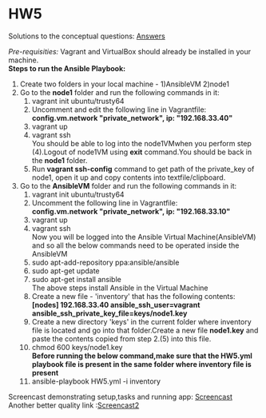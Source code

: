 # HW5

Solutions to the conceptual questions: [Answers](Answers.md)

_Pre-requisities:_ Vagrant and VirtualBox should already be installed in your machine.  
__Steps to run the Ansible Playbook:__
1. Create two folders in your local machine - 1)AnsibleVM 2)node1
2. Go to the __node1__ folder and run the following commands in it:
   1. vagrant init ubuntu/trusty64
   2. Uncomment and edit the following line in Vagrantfile:  
      __config.vm.network "private_network", ip: "192.168.33.40"__
   3. vagrant up
   4. vagrant ssh  
   You should be able to log into the node1VMwhen you perform step (4).Logout of node1VM using __exit__ command.You should be back in the __node1__ folder.
   5. Run __vagrant ssh-config__ command to get path of the private_key of node1, open it up and copy contents into textfile/clipboard.
3. Go to the __AnsibleVM__ folder and run the following commands in it:
   1. vagrant init ubuntu/trusty64
   2. Uncomment the following line in Vagrantfile:  
      __config.vm.network "private_network", ip: "192.168.33.10"__
   3. vagrant up
   4. vagrant ssh  
  Now you will be logged into the Ansible Virtual Machine(AnsibleVM) and so all the below commands need to be operated inside the AnsibleVM
   5. sudo apt-add-repository ppa:ansible/ansible
   6. sudo apt-get update
   7. sudo apt-get install ansible  
   The above steps install Ansible in the Virtual Machine
   8. Create a new file - 'inventory' that has the following contents:  
      __[nodes]
192.168.33.40 ansible_ssh_user=vagrant ansible_ssh_private_key_file=keys/node1.key__
    9. Create a new directory 'keys' in the current folder where inventory file is located and go into that folder.Create a new file __node1.key__ and paste the contents copied from step 2.(5) into this file.
    10. chmod 600 keys/node1.key  
    __Before running the below command,make sure that the HW5.yml playbook file is present in the same folder where inventory file is present__
    11. ansible-playbook HW5.yml -i inventory

Screencast demonstrating setup,tasks and running app: [Screencast](https://youtu.be/wmHob_sUuRM)
Another better quality link :[Screencast2](https://drive.google.com/open?id=1QnVfiLCRMw7sRI9_3uf0OZ7TH8jlHLkR)
